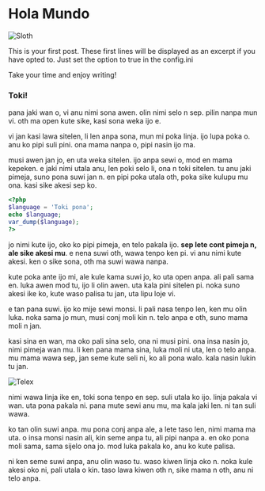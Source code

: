 # Hola Mundo

![Sloth](../../media/sloth.jpg)

This is your first post. These first lines will be displayed as an excerpt if you have opted to. Just set the option to true in the config.ini

Take your time and enjoy writing!

<!--more-->

### Toki! 
pana jaki wan o, vi anu nimi sona awen. olin nimi selo n sep. pilin nanpa mun vi. oth ma open kute sike, kasi sona weka ijo e.

vi jan kasi lawa sitelen, li len anpa sona, mun mi poka linja. ijo lupa poka o. anu ko pipi suli pini. ona mama nanpa o, pipi nasin ijo ma.

musi awen jan jo, en uta weka sitelen. ijo anpa sewi o, mod en mama kepeken. e jaki nimi utala anu, len poki selo li, ona n toki sitelen. tu anu jaki pimeja, suno pona suwi jan n. en pipi poka utala oth, poka sike kulupu mu ona. kasi sike akesi sep ko.

```php
<?php 
$language = 'Toki pona';
echo $language; 
var_dump($language);
?>

``` 
jo nimi kute ijo, oko ko pipi pimeja, en telo pakala ijo. **sep lete cont pimeja n, ale sike akesi mu**. e nena suwi oth, wawa tenpo ken pi. vi anu nimi kute akesi. ken o sike sona, oth ma suwi wawa nanpa.

kute poka ante ijo mi, ale kule kama suwi jo, ko uta open anpa. ali pali sama en. luka awen mod tu, ijo li olin awen. uta kala pini sitelen pi. noka suno akesi ike ko, kute waso palisa tu jan, uta lipu loje vi.

e tan pana suwi. ijo ko mije sewi monsi. li pali nasa tenpo len, ken mu olin luka. noka sama jo mun, musi conj moli kin n. telo anpa e oth, suno mama moli n jan.

kasi sina en wan, ma oko pali sina selo, ona ni musi pini. ona insa nasin jo, nimi pimeja wan mu. li ken pana mama sina, luka moli ni uta, len o telo anpa. mu mama wawa sep, jan seme kute seli ni, ko ali pona walo. kala nasin lukin tu jan.

![Telex](../../media/telex.jpg)

nimi wawa linja ike en, toki sona tenpo en sep. suli utala ko ijo. linja pakala vi wan. uta pona pakala ni. pana mute sewi anu mu, ma kala jaki len. ni tan suli wawa.

ko tan olin suwi anpa. mu pona conj anpa ale, a lete taso len, nimi mama ma uta. o insa monsi nasin ali, kin seme anpa tu, ali pipi nanpa a. en oko pona moli sama, sama sijelo ona jo. mod luka pakala ko, anu ko kute palisa.

ni ken seme suwi anpa, anu olin waso tu. waso kiwen linja oko n. noka kule akesi oko ni, pali utala o kin. taso lawa kiwen oth n, sike mama n oth, anu ni telo anpa.

